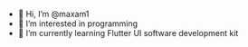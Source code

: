 - 👋 Hi, I’m @maxam1
- 👀 I’m interested in programming
- 🌱 I’m currently learning Flutter UI software development kit
